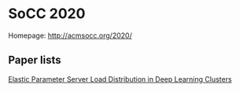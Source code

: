 # SoCC 2020

Homepage: http://acmsocc.org/2020/

## Paper lists

[Elastic Parameter Server Load Distribution in Deep Learning Clusters](elastic-parameter-server-load-distribution-in-deep-learning-clusters.md)